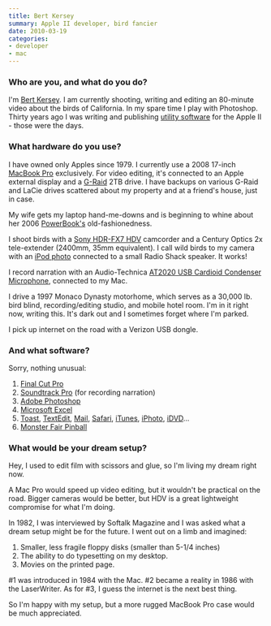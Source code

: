 ```yaml
---
title: Bert Kersey
summary: Apple II developer, bird fancier
date: 2010-03-19
categories:
- developer
- mac
---
```


### Who are you, and what do you do?

I'm [Bert Kersey](http://www.barnowlvideo.com/ "Bert and Sharon's barn owl site."). I am currently shooting, writing and editing an 80-minute video about the birds of California. In my spare time I play with Photoshop. Thirty years ago I was writing and publishing [utility software](http://en.wikipedia.org/wiki/Beagle_Bros "The Wikipedia entry for Beagle Bros.") for the Apple II - those were the days.

### What hardware do you use?

I have owned only Apples since 1979. I currently use a 2008 17-inch [MacBook Pro][macbook-pro] exclusively. For video editing, it's connected to an Apple external display and a [G-Raid][g-raid] 2TB drive. I have backups on various G-Raid and LaCie drives scattered about my property and at a friend's house, just in case.

My wife gets my laptop hand-me-downs and is beginning to whine about her 2006 [PowerBook's][powerbook-g4] old-fashionedness.

I shoot birds with a [Sony HDR-FX7 HDV][hdr-fx7] camcorder and a Century Optics 2x tele-extender (2400mm, 35mm equivalent). I call wild birds to my camera with an [iPod photo][ipod-photo] connected to a small Radio Shack speaker. It works!

I record narration with an Audio-Technica [AT2020 USB Cardioid Condenser Microphone][at2020], connected to my Mac.

I drive a 1997 Monaco Dynasty motorhome, which serves as a 30,000 lb. bird blind, recording/editing studio, and mobile hotel room. I'm in it right now, writing this. It's dark out and I sometimes forget where I'm parked.

I pick up internet on the road with a Verizon USB dongle.

### And what software?

Sorry, nothing unusual:

1. [Final Cut Pro][final-cut-pro]
2. [Soundtrack Pro][soundtrack-pro] (for recording narration)
3. [Adobe Photoshop][photoshop]
4. [Microsoft Excel][excel]
5. [Toast][], [TextEdit][], [Mail][], [Safari][], [iTunes][], [iPhoto][], [iDVD][]...
6. [Monster Fair Pinball][monster-fair-pinball]

### What would be your dream setup?

Hey, I used to edit film with scissors and glue, so I'm living my dream right now.

A Mac Pro would speed up video editing, but it wouldn't be practical on the road. Bigger cameras would be better, but HDV is a great lightweight compromise for what I'm doing.

In 1982, I was interviewed by Softalk Magazine and I was asked what a dream setup might be for the future. I went out on a limb and imagined:

1. Smaller, less fragile floppy disks (smaller than 5-1/4 inches)
2. The ability to do typesetting on my desktop.
3. Movies on the printed page.

\#1 was introduced in 1984 with the Mac. #2 became a reality in 1986 with the LaserWriter. As for #3, I guess the internet is the next best thing.

So I'm happy with my setup, but a more rugged MacBook Pro case would be much appreciated.

[at2020]: https://www.audio-technica.com/cms/wired_mics/c75c5918ed57a8d0/index.html "A USB digital microphone."
[excel]: https://products.office.com/en-us/excel "A spreadsheet application."
[final-cut-pro]: https://en.wikipedia.org/wiki/Final_Cut_Pro "A nonlinear video editor."
[g-raid]: https://www.g-technology.com/products/g-raid-duel-drive-storage-system-8-tb "A dual-drive RAID storage system."
[hdr-fx7]: https://www.amazon.com/Sony-HDR-FX7-High-Definition-Handycam-Camcorder/dp/B000IBDWNS "A high definition video camcorder."
[idvd]: https://en.wikipedia.org/wiki/IDVD "Mac software for creating your own DVDs."
[iphoto]: https://en.wikipedia.org/wiki/IPhoto "Photo management software for the Mac."
[ipod-photo]: https://en.wikipedia.org/wiki/IPod_Photo "An iPod that allowed photo viewing."
[itunes]: https://www.apple.com/itunes/ "A jukebox application and online store."
[macbook-pro]: https://www.apple.com/macbook-pro/ "A laptop."
[mail]: https://en.wikipedia.org/wiki/Mail_(application) "The default Mac OS X mail client."
[monster-fair-pinball]: http://www.littlewingpinball.com/contents/en/info/mf/index.html "A pinball game for Mac and Windows."
[photoshop]: https://www.adobe.com/products/photoshop.html "A bitmap image editor."
[powerbook-g4]: https://en.wikipedia.org/wiki/PowerBook_G4 "A laptop."
[safari]: https://www.apple.com/safari/ "A fast web browser."
[soundtrack-pro]: https://en.wikipedia.org/wiki/Soundtrack_Pro "A Mac audio editor tailored for movies."
[textedit]: http://web.archive.org/web/20200525165141/https://support.apple.com/en-us/HT2523 "A text editor included with Mac OS X."
[toast]: http://www.roxio.com/enu/products/toast/ "Software for creating and burning optical media."
